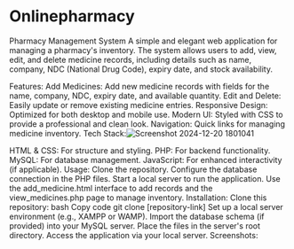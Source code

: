 # Onlinepharmacy
Pharmacy Management System A simple and elegant web application for managing a pharmacy's inventory. The system allows users to add, view, edit, and delete medicine records, including details such as name, company, NDC (National Drug Code), expiry date, and stock availability.

Features:
Add Medicines: Add new medicine records with fields for the name, company, NDC, expiry date, and available quantity.
Edit and Delete: Easily update or remove existing medicine entries.
Responsive Design: Optimized for both desktop and mobile use.
Modern UI: Styled with CSS to provide a professional and clean look.
Navigation: Quick links for managing medicine inventory.
Tech Stack:![Screenshot 2024-12-20 1801041](https://github.com/user-attachments/assets/afa71c9a-82a7-4611-b66a-2c11bf55d885)

HTML & CSS: For structure and styling.
PHP: For backend functionality.
MySQL: For database management.
JavaScript: For enhanced interactivity (if applicable).
Usage:
Clone the repository.
Configure the database connection in the PHP files.
Start a local server to run the application.
Use the add_medicine.html interface to add records and the view_medicines.php page to manage inventory.
Installation:
Clone this repository:
bash
Copy code
git clone [repository-link]
Set up a local server environment (e.g., XAMPP or WAMP).
Import the database schema (if provided) into your MySQL server.
Place the files in the server's root directory.
Access the application via your local server.
Screenshots:
